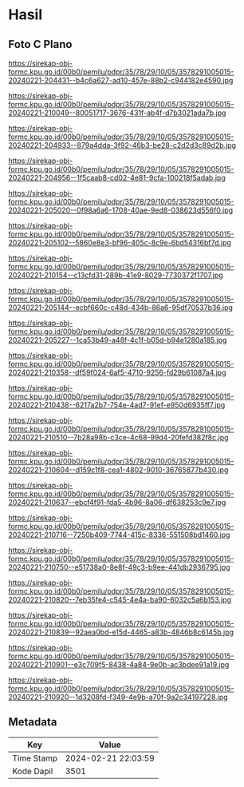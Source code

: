 # Hasil

## Foto C Plano

https://sirekap-obj-formc.kpu.go.id/00b0/pemilu/pdpr/35/78/29/10/05/3578291005015-20240221-204431--b4c6a627-ad10-457e-88b2-c944182e4590.jpg

https://sirekap-obj-formc.kpu.go.id/00b0/pemilu/pdpr/35/78/29/10/05/3578291005015-20240221-210049--80051717-3676-431f-ab4f-d7b3021ada7b.jpg

https://sirekap-obj-formc.kpu.go.id/00b0/pemilu/pdpr/35/78/29/10/05/3578291005015-20240221-204933--879a4dda-3f92-46b3-be28-c2d2d3c89d2b.jpg

https://sirekap-obj-formc.kpu.go.id/00b0/pemilu/pdpr/35/78/29/10/05/3578291005015-20240221-204956--1f5caab8-cd02-4e81-9cfa-100218f5adab.jpg

https://sirekap-obj-formc.kpu.go.id/00b0/pemilu/pdpr/35/78/29/10/05/3578291005015-20240221-205020--0f98a6a6-1708-40ae-9ed8-038623d556f0.jpg

https://sirekap-obj-formc.kpu.go.id/00b0/pemilu/pdpr/35/78/29/10/05/3578291005015-20240221-205102--5860e8e3-bf96-405c-8c9e-6bd54316bf7d.jpg

https://sirekap-obj-formc.kpu.go.id/00b0/pemilu/pdpr/35/78/29/10/05/3578291005015-20240221-210154--c13cfd31-289b-41e9-8029-7730372f1707.jpg

https://sirekap-obj-formc.kpu.go.id/00b0/pemilu/pdpr/35/78/29/10/05/3578291005015-20240221-205144--ecbf660c-c48d-434b-86a6-95df70537b36.jpg

https://sirekap-obj-formc.kpu.go.id/00b0/pemilu/pdpr/35/78/29/10/05/3578291005015-20240221-205227--1ca53b49-a48f-4c1f-b05d-b94e1280a185.jpg

https://sirekap-obj-formc.kpu.go.id/00b0/pemilu/pdpr/35/78/29/10/05/3578291005015-20240221-210358--df59f024-6af5-4710-9256-fd29b61087a4.jpg

https://sirekap-obj-formc.kpu.go.id/00b0/pemilu/pdpr/35/78/29/10/05/3578291005015-20240221-210438--6217a2b7-754e-4ad7-91ef-e950d6935ff7.jpg

https://sirekap-obj-formc.kpu.go.id/00b0/pemilu/pdpr/35/78/29/10/05/3578291005015-20240221-210510--7b28a98b-c3ce-4c68-99d4-20fefd382f8c.jpg

https://sirekap-obj-formc.kpu.go.id/00b0/pemilu/pdpr/35/78/29/10/05/3578291005015-20240221-210604--d159c1f8-cea1-4802-9010-36765877b430.jpg

https://sirekap-obj-formc.kpu.go.id/00b0/pemilu/pdpr/35/78/29/10/05/3578291005015-20240221-210637--ebcf4f91-fda5-4b96-8a06-df638253c9e7.jpg

https://sirekap-obj-formc.kpu.go.id/00b0/pemilu/pdpr/35/78/29/10/05/3578291005015-20240221-210716--7250b409-7744-415c-8336-551508bd1460.jpg

https://sirekap-obj-formc.kpu.go.id/00b0/pemilu/pdpr/35/78/29/10/05/3578291005015-20240221-210750--e51738a0-8e8f-49c3-b9ee-441db2936795.jpg

https://sirekap-obj-formc.kpu.go.id/00b0/pemilu/pdpr/35/78/29/10/05/3578291005015-20240221-210820--7eb35fe4-c545-4e4a-ba90-6032c5a6b153.jpg

https://sirekap-obj-formc.kpu.go.id/00b0/pemilu/pdpr/35/78/29/10/05/3578291005015-20240221-210839--92aea0bd-e15d-4465-a83b-4846b8c6145b.jpg

https://sirekap-obj-formc.kpu.go.id/00b0/pemilu/pdpr/35/78/29/10/05/3578291005015-20240221-210901--e3c709f5-8438-4a84-9e0b-ac3bdee91a19.jpg

https://sirekap-obj-formc.kpu.go.id/00b0/pemilu/pdpr/35/78/29/10/05/3578291005015-20240221-210920--1d3208fd-f349-4e9b-a70f-9a2c34197228.jpg


## Metadata

| Key        | Value               |
| ---------- | ------------------- |
| Time Stamp | 2024-02-21 22:03:59 |
| Kode Dapil | 3501                |



